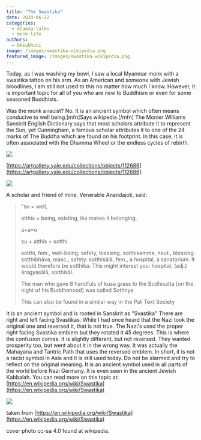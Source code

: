 ```yaml
---
title: "The Swastika"
date: 2020-06-22
categories: 
  - dhamma-talks
  - monk-life
authors: 
  - bksubhuti
image: /images/swastika-wikipedia.png
featured_image: /images/swastika-wikipedia.png
---
```


Today, as I was washing my bowl, I saw a local Myanmar monk with a swastika tattoo on his arm. As an American and someone with Jewish bloodlines, I am still not used to this no matter how much I know. However, it is important topic for all of you who are new to Buddhism or even for some seasoned Buddhists.

Was the monk a racist? No. It is an ancient symbol which often means conducive to well being.\[mfn\]Says wikipedia.\[/mfn\] The Monier Williams Sanskrit English Dictionary says that most scholars attribute it to represent the Sun, yet Cunningham, a famous scholar attributes it to one of the 24 marks of The Buddha which are found on his footprint. In this case, it is often associated with the Dhamma Wheel or the endless cycles of rebirth.

![](/images/FootprintYale-1024x746.jpg)

[https://artgallery.yale.edu/collections/objects/112686](https://artgallery.yale.edu/collections/objects/112686)

![](/images/image-1.png)

A scholar and friend of mine, Venerable Anandajoti, said:

> "su = well,
> 
> atthis = being, existing, ika makes it belonging.
> 
> u+a=o
> 
> su + atthis = sotthi
> 
> sotthi, fem., well-being, safety, blessing. sotthikamma, neut., blessing. sotthibhāva, masc., safety. sotthisālā, fem., a hospital, a sanatorium. It would therefore be sotthika. This might interest you: hospital, (adj.) ārogyasālā, sotthisāl.
> 
> The man who gave 8 handfuls of kusa grass to the Bodhisatta \[on the night of his Buddhahood\] was called Sotthiya
> 
> This can also be found in a similar way in the Pali Text Society

It is an ancient symbol and is rooted in Sanskrit as "Svastika" There are right and left facing Svastikas. While I had once heard that the Nazi took the original one and reversed it, that is not true. The Nazi's used the proper right facing Svastika emblem but they rotated it 45 degrees. This is where the confusion comes. It is slightly different, but not reversed. They wanted prosperity too, but went about it in the wrong way. It was actually the Mahayana and Tantric Path that uses the reversed emblem. In short, it is not a racist symbol in Asia and it is still used today. Do not be alarmed and try to reflect on the original meaning. It is an ancient symbol used in all parts of the world before Nazi Germany. It is even seen in the ancient Jewish Kabbalah. You can read more on this topic at: [https://en.wikipedia.org/wiki/Swastika](https://en.wikipedia.org/wiki/Swastika)

![](/images/image.png)

taken from [https://en.wikipedia.org/wiki/Swastika](https://en.wikipedia.org/wiki/Swastika)

cover photo cc-sa 4.0 found at wikipedia.